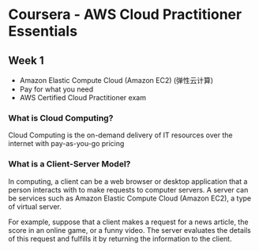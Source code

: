 # Coursera - AWS Cloud Practitioner Essentials

## Week 1

- Amazon Elastic Compute Cloud (Amazon EC2) (弹性云计算)
- Pay for what you need
- AWS Certified Cloud Practitioner exam

### What is Cloud Computing?

Cloud Computing is the on-demand delivery of IT resources over the internet with pay-as-you-go pricing

### What is a Client-Server Model?

In computing, a client can be a web browser or desktop application that a person interacts with to make requests to computer servers. A server can be services such as Amazon Elastic Compute Cloud (Amazon EC2), a type of virtual server.

For example, suppose that a client makes a request for a news article, the score in an online game, or a funny video. The server evaluates the details of this request and fulfills it by returning the information to the client.
